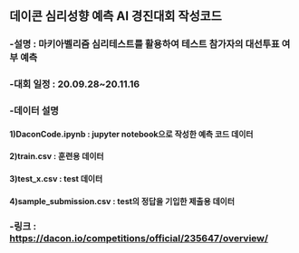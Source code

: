 ## 데이콘 심리성향 예측 AI 경진대회 작성코드

### -설명 : 마키아벨리즘 심리테스트를 활용하여 테스트 참가자의 대선투표 여부 예측

### -대회 일정 : 20.09.28~20.11.16

### -데이터 설명 
#### 1)DaconCode.ipynb : jupyter notebook으로 작성한 예측 코드 데이터
#### 2)train.csv : 훈련용 데이터
#### 3)test_x.csv : test 데이터
#### 4)sample_submission.csv : test의 정답을 기입한 제출용 데이터

### -링크 : https://dacon.io/competitions/official/235647/overview/

